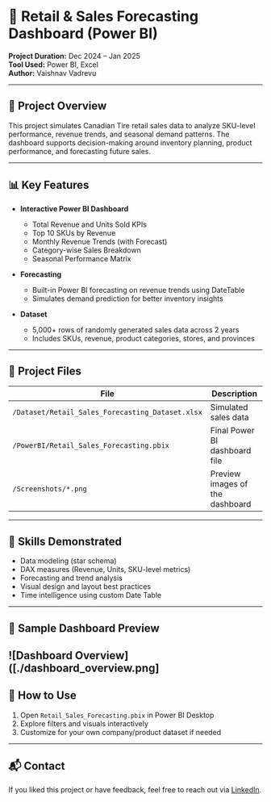 # 🛒 Retail & Sales Forecasting Dashboard (Power BI)

**Project Duration:** Dec 2024 – Jan 2025  
**Tool Used:** Power BI, Excel  
**Author:** Vaishnav Vadrevu

---

## 📌 Project Overview

This project simulates Canadian Tire retail sales data to analyze SKU-level performance, revenue trends, and seasonal demand patterns. The dashboard supports decision-making around inventory planning, product performance, and forecasting future sales.

---

## 📊 Key Features

- **Interactive Power BI Dashboard**
  - Total Revenue and Units Sold KPIs
  - Top 10 SKUs by Revenue
  - Monthly Revenue Trends (with Forecast)
  - Category-wise Sales Breakdown
  - Seasonal Performance Matrix

- **Forecasting**
  - Built-in Power BI forecasting on revenue trends using DateTable
  - Simulates demand prediction for better inventory insights

- **Dataset**
  - 5,000+ rows of randomly generated sales data across 2 years
  - Includes SKUs, revenue, product categories, stores, and provinces

---

## 📁 Project Files

| File | Description |
|------|-------------|
| `/Dataset/Retail_Sales_Forecasting_Dataset.xlsx` | Simulated sales data |
| `/PowerBI/Retail_Sales_Forecasting.pbix` | Final Power BI dashboard file |
| `/Screenshots/*.png` | Preview images of the dashboard |

---

## 🧠 Skills Demonstrated

- Data modeling (star schema)
- DAX measures (Revenue, Units, SKU-level metrics)
- Forecasting and trend analysis
- Visual design and layout best practices
- Time intelligence using custom Date Table

---

## 📸 Sample Dashboard Preview

![Dashboard Overview]([./dashboard_overview.png]
---

## 🚀 How to Use

1. Open `Retail_Sales_Forecasting.pbix` in Power BI Desktop
2. Explore filters and visuals interactively
3. Customize for your own company/product dataset if needed

---

## 📬 Contact

If you liked this project or have feedback, feel free to reach out via [LinkedIn](https://www.linkedin.com/in/vaishnav-vadrevu).


